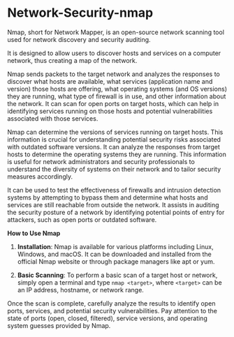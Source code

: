 # Network-Security-nmap



Nmap, short for Network Mapper, is an open-source network scanning tool used for network discovery and security auditing.
   
It is designed to allow users to discover hosts and services on a computer network, thus creating a map of the network.
   
Nmap sends packets to the target network and analyzes the responses to discover what hosts are available, what services (application name and version) those hosts are offering, what operating systems (and OS versions) they are running, what type of firewall is in use, and other information about the network. It can scan for open ports on target hosts, which can help in identifying services running on those hosts and potential vulnerabilities associated with those services.

Nmap can determine the versions of services running on target hosts. This information is crucial for understanding potential security risks associated with outdated software versions.
It can analyze the responses from target hosts to determine the operating systems they are running. This information is useful for network administrators and security professionals to understand the diversity of systems on their network and to tailor security measures accordingly.

It can be used to test the effectiveness of firewalls and intrusion detection systems by attempting to bypass them and determine what hosts and services are still reachable from outside the network.
It assists in auditing the security posture of a network by identifying potential points of entry for attackers, such as open ports or outdated software.

**How to Use Nmap**

1. **Installation**: Nmap is available for various platforms including Linux, Windows, and macOS. It can be downloaded and installed from the official Nmap website or through package managers like apt or yum.

2. **Basic Scanning**: To perform a basic scan of a target host or network, simply open a terminal and type `nmap <target>`, where `<target>` can be an IP address, hostname, or network range.




Once the scan is complete, carefully analyze the results to identify open ports, services, and potential security vulnerabilities. Pay attention to the state of ports (open, closed, filtered), service versions, and operating system guesses provided by Nmap.



